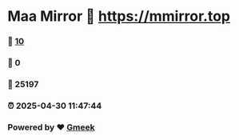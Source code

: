 # Maa Mirror :link: https://mmirror.top 
### :page_facing_up: [10](https://mmirror.top/tag.html) 
### :speech_balloon: 0 
### :hibiscus: 25197 
### :alarm_clock: 2025-04-30 11:47:44 
### Powered by :heart: [Gmeek](https://github.com/Meekdai/Gmeek)
